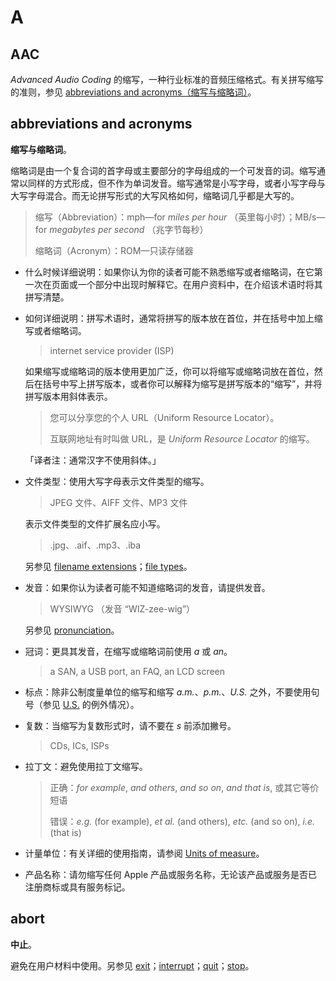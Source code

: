 # A

## AAC

_Advanced Audio Coding_ 的缩写，一种行业标准的音频压缩格式。有关拼写缩写的准则，参见 [abbreviations and acronyms（缩写与缩略词）](#abbreviations-and-acronyms)。

## abbreviations and acronyms

**缩写与缩略词**。

缩略词是由一个复合词的首字母或主要部分的字母组成的一个可发音的词。缩写通常以同样的方式形成，但不作为单词发音。缩写通常是小写字母，或者小写字母与大写字母混合。而无论拼写形式的大写风格如何，缩略词几乎都是大写的。

> 缩写（Abbreviation）：mph—for *miles per hour* （英里每小时）；MB/s—for *megabytes per second* （兆字节每秒）
>
> 缩略词（Acronym）：ROM—只读存储器

* 什么时候详细说明：如果你认为你的读者可能不熟悉缩写或者缩略词，在它第一次在页面或一个部分中出现时解释它。在用户资料中，在介绍该术语时将其拼写清楚。
* 如何详细说明：拼写术语时，通常将拼写的版本放在首位，并在括号中加上缩写或者缩略词。

  > internet service provider \(ISP\)

  如果缩写或缩略词的版本使用更加广泛，你可以将缩写或缩略词放在首位，然后在括号中写上拼写版本，或者你可以解释为缩写是拼写版本的“缩写”，并将拼写版本用斜体表示。

  > 您可以分享您的个人 URL（Uniform Resource Locator）。
  >
  > 互联网地址有时叫做 URL，是 _Uniform Resource Locator_ 的缩写。

  「译者注：通常汉字不使用斜体。」

* 文件类型：使用大写字母表示文件类型的缩写。

  > JPEG 文件、AIFF 文件、MP3 文件

  表示文件类型的文件扩展名应小写。

  > .jpg、.aif、.mp3、.iba

  另参见 [filename extensions](https://help.apple.com/applestyleguide/#/apsg1d47a4df?sub=apd72b81dda6)；[file types](https://help.apple.com/applestyleguide/#/apsg1d47a4df?sub=apda21bcd9c8eb64)。

* 发音：如果你认为读者可能不知道缩略词的发音，请提供发音。

  > WYSIWYG （发音 “WIZ-zee-wig”）

  另参见 [pronunciation](https://help.apple.com/applestyleguide/#/apsg4473eab0?sub=apd62d574a741894)。

* 冠词：更具其发音，在缩写或缩略词前使用 _a_ 或 _an_。

  > a SAN, a USB port, an FAQ, an LCD screen

* 标点：除非公制度量单位的缩写和缩写 _a.m._、_p.m._、_U.S._ 之外，不要使用句号（参见 [U.S.](https://help.apple.com/applestyleguide/#/apsg45c3b57e?sub=apd04272d359ae64) 的例外情况）。
* 复数：当缩写为复数形式时，请不要在 _s_ 前添加撇号。

  > CDs, ICs, ISPs

* 拉丁文：避免使用拉丁文缩写。

  > 正确：_for example_, _and others_, _and so on_, _and that is_, 或其它等价短语
  >
  > 错误：_e.g._ \(for example\), _et al._ \(and others\), _etc._ \(and so on\), _i.e._ \(that is\)

* 计量单位：有关详细的使用指南，请参阅 [Units of measure](https://help.apple.com/applestyleguide/#/apsg6ae856d6)。
* 产品名称：请勿缩写任何 Apple 产品或服务名称，无论该产品或服务是否已注册商标或具有服务标记。

## abort

**中止**。

避免在用户材料中使用。另参见 [exit](https://help.apple.com/applestyleguide/#/apsg076a7313?sub=apda938253106134)；[interrupt](https://help.apple.com/applestyleguide/#/apsg346ef241?sub=apd2175bc2ed8fa4)；[quit](https://help.apple.com/applestyleguide/#/apsg38496e66?sub=apd82adbb46586d4)；[stop](https://help.apple.com/applestyleguide/#/apsge70df12b?sub=apdca9bcb3915724)。
